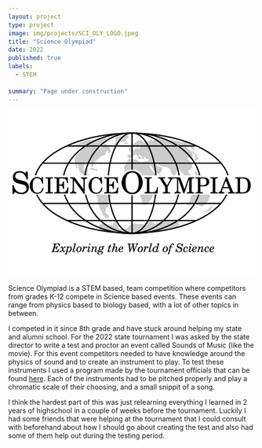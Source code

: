 ```yaml
---
layout: project
type: project
image: img/projects/SCI_OLY_LOGO.jpeg
title: "Science Olympiad"
date: 2022
published: true
labels:
  - STEM

summary: "Page under construction"
---
```


<img class="img-fluid" src="../img/projects/SCI_OLY_LOGO.jpeg">

Science Olympiad is a STEM based, team competition where competitors from grades K-12 compete in Science based events. These events can range from physics based to biology based, with a lot of other topics in between.

I competed in it since 8th grade and have stuck around helping my state and alumni school. For the 2022 state tournament I was asked by the state director to write a test and proctor an event called Sounds of Music (like the movie). For this event competitors needed to have knowledge around the physics of sound and to create an instrument to play. To test these instruments I used a program made by the tournament officials that can be found [here](https://www.pascioly.org/sounds/). Each of the instruments had to be pitched properly and play a chromatic scale of their choosing, and a small snippit of a song.

I think the hardest part of this was just relearning everything I learned in 2 years of highschool in a couple of weeks before the tournament. Luckily I had some friends that were helping at the tournament that I could consult with beforehand about how I should go about creating the test and also had some of them help out during the testing period.
